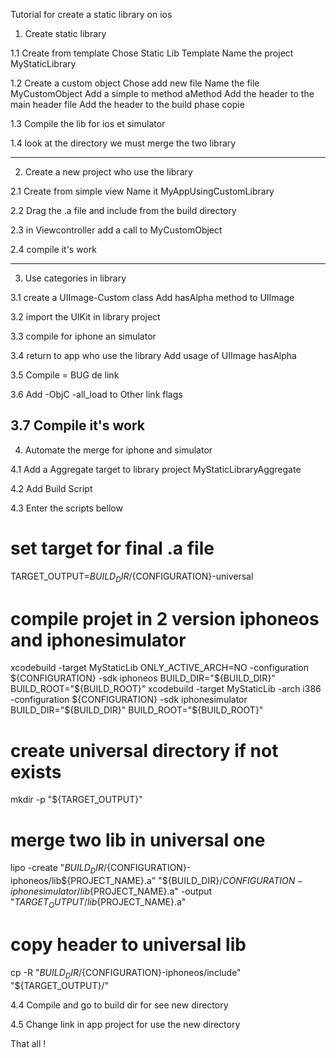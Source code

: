 Tutorial for create a static library on ios

1. Create static library

1.1 Create from template 
Chose Static Lib Template
Name the project MyStaticLibrary

1.2 Create a custom object
Chose add new file 
Name the file MyCustomObject 
Add a simple to method aMethod
Add the header to the main header file 
Add the header to the build phase copie

1.3 Compile the lib for ios et simulator

1.4 look at the directory we must merge the two library 

----------------------------
2. Create a new project who use the library

2.1 Create from simple view
Name it MyAppUsingCustomLibrary

2.2 Drag the .a file and include from the build directory

2.3 in Viewcontroller add a call to MyCustomObject

2.4 compile it's work

----------------------------
3. Use categories in library 

3.1 create a UIImage-Custom class
Add hasAlpha method to UIImage

3.2 import the UIKit in library project

3.3 compile for iphone an simulator 

3.4 return to app who use the library 
Add usage of UIImage hasAlpha

3.5 Compile = BUG de link

3.6 Add -ObjC -all_load to Other link flags 

3.7 Compile it's work 
----------------------------
4. Automate the merge for iphone and simulator 

4.1 Add a Aggregate target to library project MyStaticLibraryAggregate

4.2 Add Build Script 

4.3 Enter the scripts bellow

# set target for final .a file
TARGET_OUTPUT=${BUILD_DIR}/${CONFIGURATION}-universal

# compile projet in 2 version iphoneos and iphonesimulator
xcodebuild -target MyStaticLib ONLY_ACTIVE_ARCH=NO -configuration ${CONFIGURATION} -sdk iphoneos BUILD_DIR="${BUILD_DIR}" BUILD_ROOT="${BUILD_ROOT}"
xcodebuild -target MyStaticLib -arch i386 -configuration ${CONFIGURATION} -sdk iphonesimulator BUILD_DIR="${BUILD_DIR}" BUILD_ROOT="${BUILD_ROOT}"

# create universal directory if not exists
mkdir -p "${TARGET_OUTPUT}"

# merge two lib in universal one
lipo -create "${BUILD_DIR}/${CONFIGURATION}-iphoneos/lib${PROJECT_NAME}.a" "${BUILD_DIR}/${CONFIGURATION}-iphonesimulator/lib${PROJECT_NAME}.a" -output "${TARGET_OUTPUT}/lib${PROJECT_NAME}.a"

# copy header to universal lib
cp -R "${BUILD_DIR}/${CONFIGURATION}-iphoneos/include" "${TARGET_OUTPUT}/"

4.4 Compile and go to build dir for see new directory

4.5 Change link in app project for use the new directory 

That all !


 